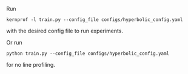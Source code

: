Run
```
kernprof -l train.py --config_file configs/hyperbolic_config.yaml
```
with the desired config file to run experiments.

Or run
```
python train.py --config_file configs/hyperbolic_config.yaml
```
for no line profiling.